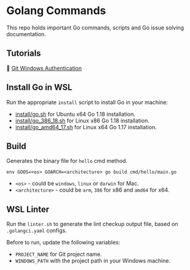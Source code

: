 # Golang Commands
This repo holds important Go commands, scripts and Go issue solving documentation.

## Tutorials

🔗 [Git Windows Authentication](git_windows_auth.md)

## Install Go in WSL
Run the appropriate ``install`` script to install Go in your machine:

* [install/go.sh](install/go.sh) for Ubuntu x64 Go 1.18 installation.
* [install/go_386_18.sh](install/go_386_18.sh) for Linux x86 Go 1.18 installation.
* [install/go_amd64_17.sh](install/go_amd64_17.sh) for Linux x64 Go 1.17 installation.

## Build 
Generates the binary file for ``hello`` cmd method.

``env GOOS=<os> GOARCH=<architecture> go build cmd/hello/main.go``

- ``<os>`` - could be ``windows``, ``linux`` or ``darwin`` for Mac.
- ``<architecture>`` - could be ``arm``, ``386`` for x86 and ``amd64`` for x64.

## WSL Linter
Run the ``linter.sh`` to generate the lint checkup output file, based on ``.golangci.yaml`` configs.

Before to run, update the following variables:
* ``PROJECT_NAME`` for Git project name.
* ``WINDOWS_PATH`` with the project path in your Windows machine.
